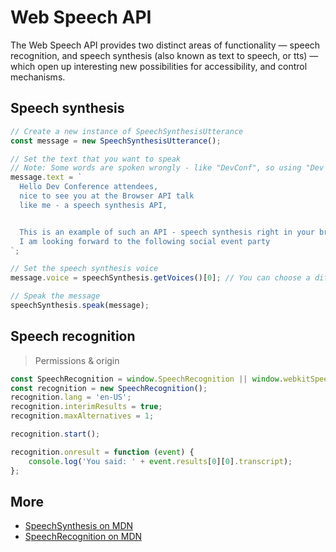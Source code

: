 # Web Speech API

The Web Speech API provides two distinct areas of functionality — speech recognition, and speech synthesis (also known as text to speech, or tts) — which open up interesting new possibilities for accessibility, and control mechanisms.

## Speech synthesis

```javascript
// Create a new instance of SpeechSynthesisUtterance
const message = new SpeechSynthesisUtterance();

// Set the text that you want to speak
// Note: Some words are spoken wrongly - like "DevConf", so using "Dev Conference"
message.text = `
  Hello Dev Conference attendees,
  nice to see you at the Browser API talk 
  like me - a speech synthesis API,


  This is an example of such an API - speech synthesis right in your browser.
  I am looking forward to the following social event party  
`;

// Set the speech synthesis voice
message.voice = speechSynthesis.getVoices()[0]; // You can choose a different voice if available

// Speak the message
speechSynthesis.speak(message);
```

## Speech recognition

> Permissions & origin

```js
const SpeechRecognition = window.SpeechRecognition || window.webkitSpeechRecognition;
const recognition = new SpeechRecognition();
recognition.lang = 'en-US';
recognition.interimResults = true;
recognition.maxAlternatives = 1;

recognition.start();

recognition.onresult = function (event) {
    console.log('You said: ' + event.results[0][0].transcript);
};
```

## More

-   [SpeechSynthesis on MDN](https://developer.mozilla.org/en-US/docs/Web/API/SpeechSynthesis)
-   [SpeechRecognition on MDN](https://developer.mozilla.org/en-US/docs/Web/API/SpeechRecognition)
